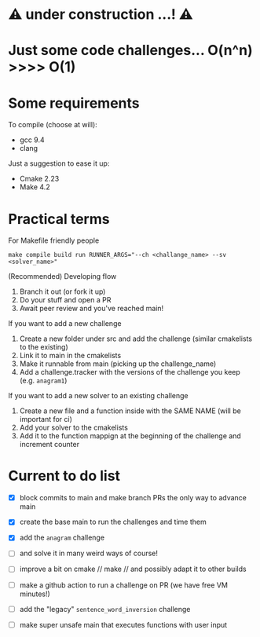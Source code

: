 # :warning: under construction ...! :warning:

# Just some code challenges... O(n^n) >>>> O(1)

# Some requirements
To compile (choose at will):
- gcc 9.4
- clang

Just a suggestion to ease it up:
- Cmake 2.23
- Make 4.2

# Practical terms

For Makefile friendly people
```shell
make compile build run RUNNER_ARGS="--ch <challange_name> --sv <solver_name>"
```

(Recommended) Developing flow
1. Branch it out (or fork it up)
2. Do your stuff and open a PR
3. Await peer review and you've reached main!

If you want to add a new challenge
1. Create a new folder under src and add the challenge (similar cmakelists to the existing)
2. Link it to main in the cmakelists
3. Make it runnable from main (picking up the challenge_name)
4. Add a challenge.tracker with the versions of the challenge you keep (e.g. `anagram1`)

If you want to add a new solver to an existing challenge
1. Create a new file and a function inside with the SAME NAME (will be important for ci)
2. Add your solver to the cmakelists
3. Add it to the function mappign at the beginning of the challenge and increment counter

# Current to do list
- [x] block commits to main and make branch PRs the only way to advance main
- [x] create the base main to run the challenges and time them
- [x] add the `anagram` challenge
- [ ] and solve it in many weird ways of course!
- [ ] improve a bit on cmake // make // and possibly adapt it to other builds
- [ ] make a github action to run a challenge on PR (we have free VM minutes!)
- [ ] add the "legacy" `sentence_word_inversion` challenge
- [ ] make super unsafe main that executes functions with user input
 